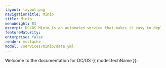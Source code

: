 ```yaml
---
layout: layout.pug
navigationTitle: Minio
title: Minio   
menuWeight: 81
excerpt: DC/OS Minio is an automated service that makes it easy to deploy and manage Minio on Mesosphere DC/OS.
featureMaturity:
enterprise: false
render: mustache
model: /services/minio/data.yml
---
```


Welcome to the documentation for DC/OS {{ model.techName }}.

